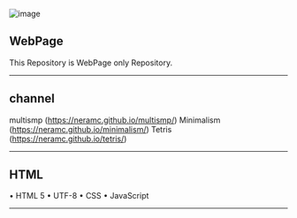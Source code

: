 ![image](https://github.com/user-attachments/assets/abf79281-32bb-4a14-8b37-990b7849a2ae)
## WebPage
This Repository is WebPage only Repository.
_______________________________
## channel
   multismp (https://neramc.github.io/multismp/)
   Minimalism (https://neramc.github.io/minimalism/)
   Tetris
(https://neramc.github.io/tetris/)
_______________________________
## HTML
  • HTML 5
  • UTF-8
  • CSS
  • JavaScript
_______________________________
